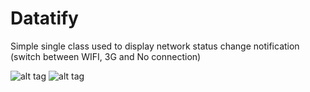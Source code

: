 Datatify
========

Simple single class used to display network status change notification (switch between WIFI, 3G and No connection)

![alt tag](http://i189.photobucket.com/albums/z94/huydotnet/33fbd8c0-73f7-4997-bd87-6d1fa4ec865f_zps0fb64eaa.jpg)
![alt tag](http://i189.photobucket.com/albums/z94/huydotnet/0dbc3d21-8a2d-4a39-b90a-b52f54964ffd_zps7f65c96e.jpg)

